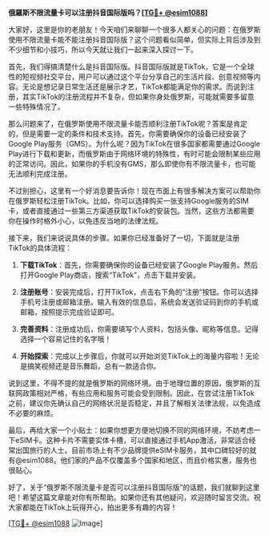 **俄羅斯不限流量卡可以注册抖音国际版吗？[[TG💪+ @esim1088](https://t.me/s/esim1088)]**

大家好，这里是你的老朋友！今天咱们来聊聊一个很多人都关心的问题：在俄罗斯使用不限流量卡能不能注册抖音国际版？这个问题看似简单，但实际上背后涉及到不少细节和小技巧，所以今天就让我们一起来深入探讨一下。

首先，我们得搞清楚什么是抖音国际版。抖音国际版就是TikTok，它是一个全球性的短视频社交平台，用户可以通过这个平台分享自己的生活片段、创意视频等内容。无论是想记录日常生活还是展示才艺，TikTok都能满足你的需求。而说到注册，其实TikTok的注册流程并不复杂，但如果你身处俄罗斯，可能就需要多留意一些特殊情况了。

那么问题来了，在俄罗斯使用不限流量卡能否顺利注册TikTok呢？答案是肯定的，但是需要一定的条件和技术支持。首先，你需要确保你的设备已经安装了Google Play服务（GMS）。为什么呢？因为TikTok在很多国家都需要通过Google Play进行下载和更新，而俄罗斯由于网络环境的特殊性，有时可能会限制某些应用的正常访问。因此，如果你的手机没有GMS，那么即使你有不限流量卡，也可能无法顺利完成注册。

不过别担心，这里有一个好消息要告诉你！现在市面上有很多解决方案可以帮助你在俄罗斯轻松注册TikTok。比如，你可以选择购买一张支持Google服务的SIM卡，或者直接通过一些第三方渠道获取TikTok的安装包。当然，这些方法都需要你在操作时格外小心，以免违反当地的法律法规。

接下来，我们来说说具体的步骤。如果你已经准备好了一切，下面就是注册TikTok的具体流程：

1. **下载TikTok**：首先，你需要确保你的设备已经安装了Google Play服务。然后打开Google Play商店，搜索“TikTok”，点击下载并安装。
   
2. **注册账号**：安装完成后，打开TikTok，点击右下角的“注册”按钮。你可以选择手机号注册或邮箱注册。输入有效的信息后，系统会发送验证码到你的手机或邮箱，按照提示完成验证即可。

3. **完善资料**：注册成功后，你需要填写个人资料，包括头像、昵称等信息。记得选择一个容易记住的名字哦！

4. **开始探索**：完成以上步骤后，你就可以开始浏览TikTok上的海量内容啦！无论是搞笑视频还是音乐舞蹈，总有一款适合你。

说到这里，不得不提的就是俄罗斯的网络环境。由于地理位置的原因，俄罗斯的互联网政策相对严格，有些应用和服务可能会受到限制。因此，在尝试注册TikTok之前，建议你先确认自己的网络状况是否稳定，并且了解相关法律法规，以免造成不必要的麻烦。

最后，再给大家一个小贴士：如果你想更方便地切换不同的网络环境，不妨考虑一下eSIM卡。这种卡片不需要实体卡槽，可以直接通过手机App激活，非常适合经常出国旅行的人士。目前市场上有不少品牌提供eSIM卡服务，其中口碑较好的就有@esim1088。他们家的产品不仅覆盖多个国家和地区，而且价格实惠，服务也很贴心。

好了，关于“俄罗斯不限流量卡是否可以注册抖音国际版”的话题，我们就聊到这里吧！希望这篇文章能对你有所帮助。如果你还有其他疑问，欢迎随时留言交流。祝大家都能在TikTok上玩得开心，拍出更多有趣的内容！

[[TG💪+ @esim1088](https://t.me/s/esim1088) ![Image](https://i.postimg.cc/4NQfJmqS/Snipaste-2025-05-13-00-14-12.png)]